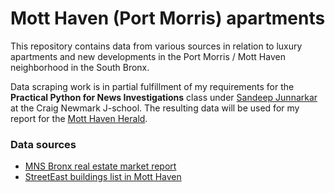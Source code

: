# Mott Haven (Port Morris) apartments 

This repository contains data from various sources in relation to luxury apartments and new developments in the Port Morris / Mott Haven neighborhood in the South Bronx. 

Data scraping work is in partial fulfillment of my requirements for the **Practical Python for News Investigations** class under [Sandeep Junnarkar](https://github.com/sandeepmj) at the Craig Newmark J-school. The resulting data will be used for my report for the [Mott Haven Herald](https://motthavenherald.com/). 

### Data sources

* [MNS Bronx real estate market report](https://www.mns.com/bronx_rental_market_report)
* [StreetEast buildings list in Mott Haven](https://streeteasy.com/buildings/mott-haven)